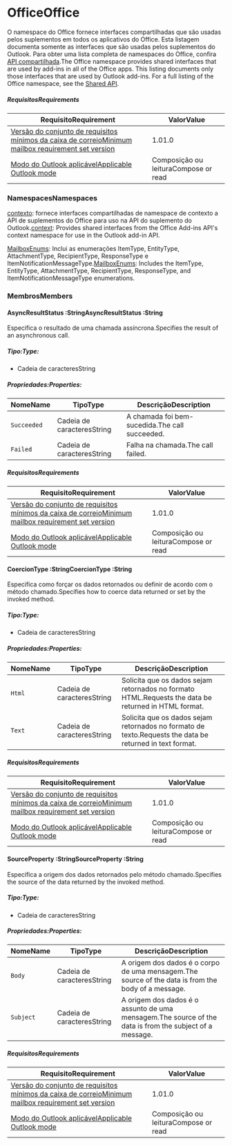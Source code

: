  

# <a name="office"></a><span data-ttu-id="9a2c1-101">Office</span><span class="sxs-lookup"><span data-stu-id="9a2c1-101">Office</span></span>

<span data-ttu-id="9a2c1-p101">O namespace do Office fornece interfaces compartilhadas que são usadas pelos suplementos em todos os aplicativos do Office. Esta listagem documenta somente as interfaces que são usadas pelos suplementos do Outlook. Para obter uma lista completa de namespaces do Office, confira [API compartilhada](/javascript/api/office).</span><span class="sxs-lookup"><span data-stu-id="9a2c1-p101">The Office namespace provides shared interfaces that are used by add-ins in all of the Office apps. This listing documents only those interfaces that are used by Outlook add-ins. For a full listing of the Office namespace, see the [Shared API](/javascript/api/office).</span></span>

##### <a name="requirements"></a><span data-ttu-id="9a2c1-104">Requisitos</span><span class="sxs-lookup"><span data-stu-id="9a2c1-104">Requirements</span></span>

|<span data-ttu-id="9a2c1-105">Requisito</span><span class="sxs-lookup"><span data-stu-id="9a2c1-105">Requirement</span></span>| <span data-ttu-id="9a2c1-106">Valor</span><span class="sxs-lookup"><span data-stu-id="9a2c1-106">Value</span></span>|
|---|---|
|[<span data-ttu-id="9a2c1-107">Versão do conjunto de requisitos mínimos da caixa de correio</span><span class="sxs-lookup"><span data-stu-id="9a2c1-107">Minimum mailbox requirement set version</span></span>](/javascript/office/requirement-sets/outlook-api-requirement-sets)| <span data-ttu-id="9a2c1-108">1.0</span><span class="sxs-lookup"><span data-stu-id="9a2c1-108">1.0</span></span>|
|[<span data-ttu-id="9a2c1-109">Modo do Outlook aplicável</span><span class="sxs-lookup"><span data-stu-id="9a2c1-109">Applicable Outlook mode</span></span>](https://docs.microsoft.com/outlook/add-ins/#extension-points)| <span data-ttu-id="9a2c1-110">Composição ou leitura</span><span class="sxs-lookup"><span data-stu-id="9a2c1-110">Compose or read</span></span>|

### <a name="namespaces"></a><span data-ttu-id="9a2c1-111">Namespaces</span><span class="sxs-lookup"><span data-stu-id="9a2c1-111">Namespaces</span></span>

<span data-ttu-id="9a2c1-112">[contexto](Office.context.md): fornece interfaces compartilhadas de namespace de contexto a API de suplementos do Office para uso na API do suplemento do Outlook.</span><span class="sxs-lookup"><span data-stu-id="9a2c1-112">[context](Office.context.md): Provides shared interfaces from the Office Add-ins API's context namespace for use in the Outlook add-in API.</span></span>

<span data-ttu-id="9a2c1-113">[MailboxEnums](/javascript/api/outlook/office.mailboxenums.attachmenttype): Inclui as enumerações ItemType, EntityType, AttachmentType, RecipientType, ResponseType e ItemNotificationMessageType.</span><span class="sxs-lookup"><span data-stu-id="9a2c1-113">[MailboxEnums](/javascript/api/outlook/office.mailboxenums.attachmenttype): Includes the ItemType, EntityType, AttachmentType, RecipientType, ResponseType, and ItemNotificationMessageType enumerations.</span></span>

### <a name="members"></a><span data-ttu-id="9a2c1-114">Membros</span><span class="sxs-lookup"><span data-stu-id="9a2c1-114">Members</span></span>

####  <a name="asyncresultstatus-string"></a><span data-ttu-id="9a2c1-115">AsyncResultStatus :String</span><span class="sxs-lookup"><span data-stu-id="9a2c1-115">AsyncResultStatus :String</span></span>

<span data-ttu-id="9a2c1-116">Especifica o resultado de uma chamada assíncrona.</span><span class="sxs-lookup"><span data-stu-id="9a2c1-116">Specifies the result of an asynchronous call.</span></span>

##### <a name="type"></a><span data-ttu-id="9a2c1-117">Tipo:</span><span class="sxs-lookup"><span data-stu-id="9a2c1-117">Type:</span></span>

*   <span data-ttu-id="9a2c1-118">Cadeia de caracteres</span><span class="sxs-lookup"><span data-stu-id="9a2c1-118">String</span></span>

##### <a name="properties"></a><span data-ttu-id="9a2c1-119">Propriedades:</span><span class="sxs-lookup"><span data-stu-id="9a2c1-119">Properties:</span></span>

|<span data-ttu-id="9a2c1-120">Nome</span><span class="sxs-lookup"><span data-stu-id="9a2c1-120">Name</span></span>| <span data-ttu-id="9a2c1-121">Tipo</span><span class="sxs-lookup"><span data-stu-id="9a2c1-121">Type</span></span>| <span data-ttu-id="9a2c1-122">Descrição</span><span class="sxs-lookup"><span data-stu-id="9a2c1-122">Description</span></span>|
|---|---|---|
|`Succeeded`| <span data-ttu-id="9a2c1-123">Cadeia de caracteres</span><span class="sxs-lookup"><span data-stu-id="9a2c1-123">String</span></span>|<span data-ttu-id="9a2c1-124">A chamada foi bem-sucedida.</span><span class="sxs-lookup"><span data-stu-id="9a2c1-124">The call succeeded.</span></span>|
|`Failed`| <span data-ttu-id="9a2c1-125">Cadeia de caracteres</span><span class="sxs-lookup"><span data-stu-id="9a2c1-125">String</span></span>|<span data-ttu-id="9a2c1-126">Falha na chamada.</span><span class="sxs-lookup"><span data-stu-id="9a2c1-126">The call failed.</span></span>|

##### <a name="requirements"></a><span data-ttu-id="9a2c1-127">Requisitos</span><span class="sxs-lookup"><span data-stu-id="9a2c1-127">Requirements</span></span>

|<span data-ttu-id="9a2c1-128">Requisito</span><span class="sxs-lookup"><span data-stu-id="9a2c1-128">Requirement</span></span>| <span data-ttu-id="9a2c1-129">Valor</span><span class="sxs-lookup"><span data-stu-id="9a2c1-129">Value</span></span>|
|---|---|
|[<span data-ttu-id="9a2c1-130">Versão do conjunto de requisitos mínimos da caixa de correio</span><span class="sxs-lookup"><span data-stu-id="9a2c1-130">Minimum mailbox requirement set version</span></span>](/javascript/office/requirement-sets/outlook-api-requirement-sets)| <span data-ttu-id="9a2c1-131">1.0</span><span class="sxs-lookup"><span data-stu-id="9a2c1-131">1.0</span></span>|
|[<span data-ttu-id="9a2c1-132">Modo do Outlook aplicável</span><span class="sxs-lookup"><span data-stu-id="9a2c1-132">Applicable Outlook mode</span></span>](https://docs.microsoft.com/outlook/add-ins/#extension-points)| <span data-ttu-id="9a2c1-133">Composição ou leitura</span><span class="sxs-lookup"><span data-stu-id="9a2c1-133">Compose or read</span></span>|
####  <a name="coerciontype-string"></a><span data-ttu-id="9a2c1-134">CoercionType :String</span><span class="sxs-lookup"><span data-stu-id="9a2c1-134">CoercionType :String</span></span>

<span data-ttu-id="9a2c1-135">Especifica como forçar os dados retornados ou definir de acordo com o método chamado.</span><span class="sxs-lookup"><span data-stu-id="9a2c1-135">Specifies how to coerce data returned or set by the invoked method.</span></span>

##### <a name="type"></a><span data-ttu-id="9a2c1-136">Tipo:</span><span class="sxs-lookup"><span data-stu-id="9a2c1-136">Type:</span></span>

*   <span data-ttu-id="9a2c1-137">Cadeia de caracteres</span><span class="sxs-lookup"><span data-stu-id="9a2c1-137">String</span></span>

##### <a name="properties"></a><span data-ttu-id="9a2c1-138">Propriedades:</span><span class="sxs-lookup"><span data-stu-id="9a2c1-138">Properties:</span></span>

|<span data-ttu-id="9a2c1-139">Nome</span><span class="sxs-lookup"><span data-stu-id="9a2c1-139">Name</span></span>| <span data-ttu-id="9a2c1-140">Tipo</span><span class="sxs-lookup"><span data-stu-id="9a2c1-140">Type</span></span>| <span data-ttu-id="9a2c1-141">Descrição</span><span class="sxs-lookup"><span data-stu-id="9a2c1-141">Description</span></span>|
|---|---|---|
|`Html`| <span data-ttu-id="9a2c1-142">Cadeia de caracteres</span><span class="sxs-lookup"><span data-stu-id="9a2c1-142">String</span></span>|<span data-ttu-id="9a2c1-143">Solicita que os dados sejam retornados no formato HTML.</span><span class="sxs-lookup"><span data-stu-id="9a2c1-143">Requests the data be returned in HTML format.</span></span>|
|`Text`| <span data-ttu-id="9a2c1-144">Cadeia de caracteres</span><span class="sxs-lookup"><span data-stu-id="9a2c1-144">String</span></span>|<span data-ttu-id="9a2c1-145">Solicita que os dados sejam retornados no formato de texto.</span><span class="sxs-lookup"><span data-stu-id="9a2c1-145">Requests the data be returned in text format.</span></span>|

##### <a name="requirements"></a><span data-ttu-id="9a2c1-146">Requisitos</span><span class="sxs-lookup"><span data-stu-id="9a2c1-146">Requirements</span></span>

|<span data-ttu-id="9a2c1-147">Requisito</span><span class="sxs-lookup"><span data-stu-id="9a2c1-147">Requirement</span></span>| <span data-ttu-id="9a2c1-148">Valor</span><span class="sxs-lookup"><span data-stu-id="9a2c1-148">Value</span></span>|
|---|---|
|[<span data-ttu-id="9a2c1-149">Versão do conjunto de requisitos mínimos da caixa de correio</span><span class="sxs-lookup"><span data-stu-id="9a2c1-149">Minimum mailbox requirement set version</span></span>](/javascript/office/requirement-sets/outlook-api-requirement-sets)| <span data-ttu-id="9a2c1-150">1.0</span><span class="sxs-lookup"><span data-stu-id="9a2c1-150">1.0</span></span>|
|[<span data-ttu-id="9a2c1-151">Modo do Outlook aplicável</span><span class="sxs-lookup"><span data-stu-id="9a2c1-151">Applicable Outlook mode</span></span>](https://docs.microsoft.com/outlook/add-ins/#extension-points)| <span data-ttu-id="9a2c1-152">Composição ou leitura</span><span class="sxs-lookup"><span data-stu-id="9a2c1-152">Compose or read</span></span>|
####  <a name="sourceproperty-string"></a><span data-ttu-id="9a2c1-153">SourceProperty :String</span><span class="sxs-lookup"><span data-stu-id="9a2c1-153">SourceProperty :String</span></span>

<span data-ttu-id="9a2c1-154">Especifica a origem dos dados retornados pelo método chamado.</span><span class="sxs-lookup"><span data-stu-id="9a2c1-154">Specifies the source of the data returned by the invoked method.</span></span>

##### <a name="type"></a><span data-ttu-id="9a2c1-155">Tipo:</span><span class="sxs-lookup"><span data-stu-id="9a2c1-155">Type:</span></span>

*   <span data-ttu-id="9a2c1-156">Cadeia de caracteres</span><span class="sxs-lookup"><span data-stu-id="9a2c1-156">String</span></span>

##### <a name="properties"></a><span data-ttu-id="9a2c1-157">Propriedades:</span><span class="sxs-lookup"><span data-stu-id="9a2c1-157">Properties:</span></span>

|<span data-ttu-id="9a2c1-158">Nome</span><span class="sxs-lookup"><span data-stu-id="9a2c1-158">Name</span></span>| <span data-ttu-id="9a2c1-159">Tipo</span><span class="sxs-lookup"><span data-stu-id="9a2c1-159">Type</span></span>| <span data-ttu-id="9a2c1-160">Descrição</span><span class="sxs-lookup"><span data-stu-id="9a2c1-160">Description</span></span>|
|---|---|---|
|`Body`| <span data-ttu-id="9a2c1-161">Cadeia de caracteres</span><span class="sxs-lookup"><span data-stu-id="9a2c1-161">String</span></span>|<span data-ttu-id="9a2c1-162">A origem dos dados é o corpo de uma mensagem.</span><span class="sxs-lookup"><span data-stu-id="9a2c1-162">The source of the data is from the body of a message.</span></span>|
|`Subject`| <span data-ttu-id="9a2c1-163">Cadeia de caracteres</span><span class="sxs-lookup"><span data-stu-id="9a2c1-163">String</span></span>|<span data-ttu-id="9a2c1-164">A origem dos dados é o assunto de uma mensagem.</span><span class="sxs-lookup"><span data-stu-id="9a2c1-164">The source of the data is from the subject of a message.</span></span>|

##### <a name="requirements"></a><span data-ttu-id="9a2c1-165">Requisitos</span><span class="sxs-lookup"><span data-stu-id="9a2c1-165">Requirements</span></span>

|<span data-ttu-id="9a2c1-166">Requisito</span><span class="sxs-lookup"><span data-stu-id="9a2c1-166">Requirement</span></span>| <span data-ttu-id="9a2c1-167">Valor</span><span class="sxs-lookup"><span data-stu-id="9a2c1-167">Value</span></span>|
|---|---|
|[<span data-ttu-id="9a2c1-168">Versão do conjunto de requisitos mínimos da caixa de correio</span><span class="sxs-lookup"><span data-stu-id="9a2c1-168">Minimum mailbox requirement set version</span></span>](/javascript/office/requirement-sets/outlook-api-requirement-sets)| <span data-ttu-id="9a2c1-169">1.0</span><span class="sxs-lookup"><span data-stu-id="9a2c1-169">1.0</span></span>|
|[<span data-ttu-id="9a2c1-170">Modo do Outlook aplicável</span><span class="sxs-lookup"><span data-stu-id="9a2c1-170">Applicable Outlook mode</span></span>](https://docs.microsoft.com/outlook/add-ins/#extension-points)| <span data-ttu-id="9a2c1-171">Composição ou leitura</span><span class="sxs-lookup"><span data-stu-id="9a2c1-171">Compose or read</span></span>|